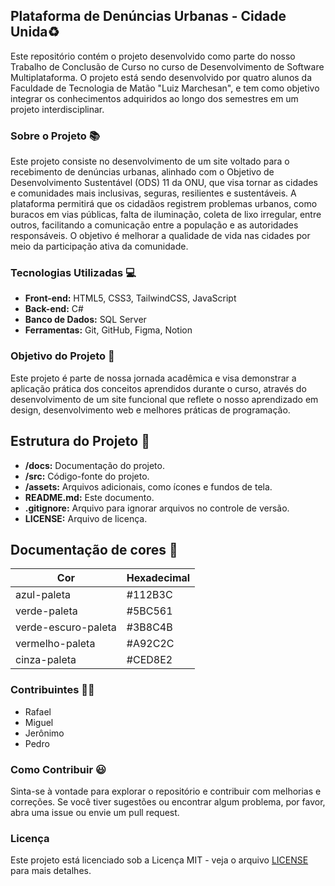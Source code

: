## Plataforma de Denúncias Urbanas - Cidade Unida♻

Este repositório contém o projeto desenvolvido como parte do nosso Trabalho de Conclusão de Curso no curso de Desenvolvimento de Software Multiplataforma. O projeto está sendo desenvolvido por quatro alunos da Faculdade de Tecnologia de Matão "Luiz Marchesan", e tem como objetivo integrar os conhecimentos adquiridos ao longo dos semestres em um projeto interdisciplinar.

### Sobre o Projeto 📚

Este projeto consiste no desenvolvimento de um site voltado para o recebimento de denúncias urbanas, alinhado com o Objetivo de Desenvolvimento Sustentável (ODS) 11 da ONU, que visa tornar as cidades e comunidades mais inclusivas, seguras, resilientes e sustentáveis. A plataforma permitirá que os cidadãos registrem problemas urbanos, como buracos em vias públicas, falta de iluminação, coleta de lixo irregular, entre outros, facilitando a comunicação entre a população e as autoridades responsáveis. O objetivo é melhorar a qualidade de vida nas cidades por meio da participação ativa da comunidade.

### Tecnologias Utilizadas 💻

- **Front-end:** HTML5, CSS3, TailwindCSS, JavaScript
- **Back-end:** C#
- **Banco de Dados:** SQL Server
- **Ferramentas:** Git, GitHub, Figma, Notion

### Objetivo do Projeto 🎯

Este projeto é parte de nossa jornada acadêmica e visa demonstrar a aplicação prática dos conceitos aprendidos durante o curso, através do desenvolvimento de um site funcional que reflete o nosso aprendizado em design, desenvolvimento web e melhores práticas de programação.

## Estrutura do Projeto 🧱

- **/docs:** Documentação do projeto.
- **/src:** Código-fonte do projeto.
- **/assets:** Arquivos adicionais, como ícones e fundos de tela.
- **README.md:** Este documento.
- **.gitignore:** Arquivo para ignorar arquivos no controle de versão.
- **LICENSE:** Arquivo de licença.

## Documentação de cores 🎨

| Cor               | Hexadecimal                                                |
| ----------------- | ---------------------------------------------------------------- |
| azul-paleta        | #112B3C |
| verde-paleta       | #5BC561 |
| verde-escuro-paleta| #3B8C4B |
| vermelho-paleta    | #A92C2C |
| cinza-paleta       | #CED8E2 |

### Contribuintes 👨‍🎓

- Rafael
- Miguel
- Jerônimo
- Pedro

### Como Contribuir 😃

Sinta-se à vontade para explorar o repositório e contribuir com melhorias e correções. Se você tiver sugestões ou encontrar algum problema, por favor, abra uma issue ou envie um pull request.

### Licença

Este projeto está licenciado sob a Licença MIT - veja o arquivo [LICENSE](LICENSE) para mais detalhes.

 
